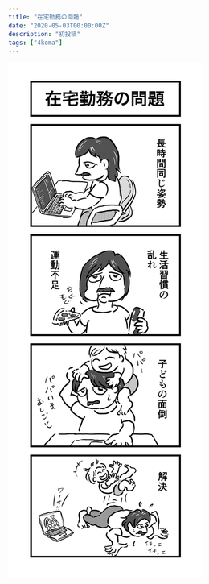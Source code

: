 ```yaml
---
title: "在宅勤務の問題"
date: "2020-05-03T00:00:00Z"
description: "初投稿"
tags: ["4koma"]
---
```


![](./4koma_1_ja.png)
